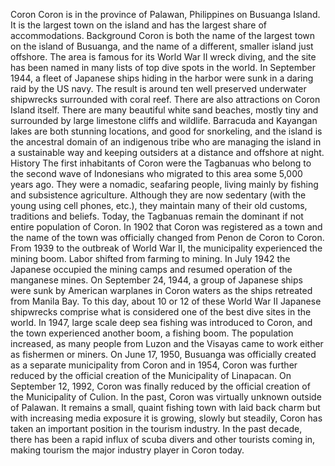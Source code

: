 Coron Coron is in the province of Palawan, Philippines on Busuanga Island. It is the largest town on the island and has the largest share of accommodations. Background Coron is both the name of the largest town on the island of Busuanga, and the name of a different, smaller island just offshore. The area is famous for its World War II wreck diving, and the site has been named in many lists of top dive spots in the world. In September 1944, a fleet of Japanese ships hiding in the harbor were sunk in a daring raid by the US navy. The result is around ten well preserved underwater shipwrecks surrounded with coral reef. There are also attractions on Coron Island itself. There are many beautiful white sand beaches, mostly tiny and surrounded by large limestone cliffs and wildlife. Barracuda and Kayangan lakes are both stunning locations, and good for snorkeling, and the island is the ancestral domain of an indigenous tribe who are managing the island in a sustainable way and keeping outsiders at a distance and offshore at night. History The first inhabitants of Coron were the Tagbanuas who belong to the second wave of Indonesians who migrated to this area some 5,000 years ago. They were a nomadic, seafaring people, living mainly by fishing and subsistence agriculture. Although they are now sedentary (with the young using cell phones, etc.), they maintain many of their old customs, traditions and beliefs. Today, the Tagbanuas remain the dominant if not entire population of Coron. In 1902 that Coron was registered as a town and the name of the town was officially changed from Penon de Coron to Coron. From 1939 to the outbreak of World War II, the municipality experienced the mining boom. Labor shifted from farming to mining. In July 1942 the Japanese occupied the mining camps and resumed operation of the manganese mines. On September 24, 1944, a group of Japanese ships were sunk by American warplanes in Coron waters as the ships retreated from Manila Bay. To this day, about 10 or 12 of these World War II Japanese shipwrecks comprise what is considered one of the best dive sites in the world. In 1947, large scale deep sea fishing was introduced to Coron, and the town experienced another boom, a fishing boom. The population increased, as many people from Luzon and the Visayas came to work either as fishermen or miners. On June 17, 1950, Busuanga was officially created as a separate municipality from Coron and in 1954, Coron was further reduced by the official creation of the Municipality of Linapacan. On September 12, 1992, Coron was finally reduced by the official creation of the Municipality of Culion. In the past, Coron was virtually unknown outside of Palawan. It remains a small, quaint fishing town with laid back charm but with increasing media exposure it is growing, slowly but steadily, Coron has taken an important position in the tourism industry. In the past decade, there has been a rapid influx of scuba divers and other tourists coming in, making tourism the major industry player in Coron today.
